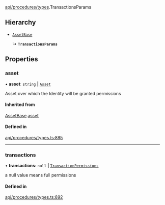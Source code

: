 [api/procedures/types](../../../../Modules/API/Procedures/Types.md).TransactionsParams

## Hierarchy

- [`AssetBase`](AssetBase.md)

  ↳ **`TransactionsParams`**

## Properties

### asset

• **asset**: `string` \| [`Asset`](../../../../Classes/API/Entities/Asset/Asset.md)

Asset over which the Identity will be granted permissions

#### Inherited from

[AssetBase](AssetBase.md).[asset](AssetBase.md#asset)

#### Defined in

[api/procedures/types.ts:885](https://github.com/PolymeshAssociation/polymesh-sdk/blob/15be87e8/src/api/procedures/types.ts#L885)

___

### transactions

• **transactions**: ``null`` \| [`TransactionPermissions`](../../../Types/TransactionPermissions.md)

a null value means full permissions

#### Defined in

[api/procedures/types.ts:892](https://github.com/PolymeshAssociation/polymesh-sdk/blob/15be87e8/src/api/procedures/types.ts#L892)
